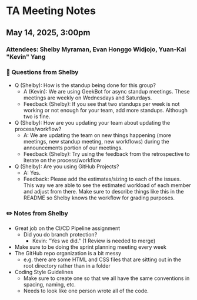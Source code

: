 # TA Meeting Notes

## May 14, 2025, 3:00pm

### Attendees: Shelby Myraman, Evan Honggo Widjojo, Yuan-Kai "Kevin" Yang


### 🤔 Questions from Shelby
- Q (Shelby): How is the standup being done for this group?
  - A (Kevin): We are using GeekBot for async standup meetings. These meetings are weekly on Wednesdays and Saturdays.
  - Feedback (Shelby): If you see that two standups per week is not working or not enough for your team, add more standups. Although two is fine.
- Q (Shelby): How are you updating your team about updating the process/workflow?
  - A: We are updating the team on new things happening (more meetings, new standup meeting, new workflows) during the announcements portion of our meetings.
  - Feedback (Shelby): Try using the feedback from the retrospective to iterate on the process/workflow
- Q (Shelby): Are you using GitHub Projects?
  - A: Yes.
  - Feedback: Please add the estimates/sizing to each of the issues. This way we are able to see the estimated workload of each member and adjust from there. Make sure to describe things like this in the README so Shelby knows the workflow for grading purposes.


### ✏️ Notes from Shelby
- Great job on the CI/CD Pipeline assignment
  - Did you do branch protection?
    - Kevin: "Yes we did." (1 Review is needed to merge)
- Make sure to be doing the sprint planning meeting every week
- The GitHub repo organization is a bit messy
  - e.g. there are some HTML and CSS files that are sitting out in the root directory rather than in a folder
- Coding Style Guidelines
  - Make sure to create one so that we all have the same conventions in spacing, naming, etc.
  - Needs to look like one person wrote all of the code.